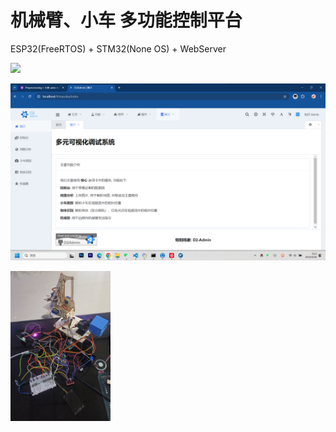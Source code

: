 # 机械臂、小车 多功能控制平台
ESP32(FreeRTOS) + STM32(None OS) + WebServer

<a href="https://github.com/d2-projects/d2-admin" target="_blank"><img src="https://raw.githubusercontent.com/d2-projects/d2-admin/master/docs/image/d2-admin@2x.png" width="200"></a>


![image](index.png)

<img src="RobotArm.jpg" height="240px" width="160px" />
